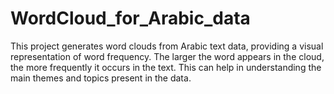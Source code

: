 # WordCloud_for_Arabic_data
This project generates word clouds from Arabic text data, providing a visual representation of word frequency. The larger the word appears in the cloud, the more frequently it occurs in the text. This can help in understanding the main themes and topics present in the data.
